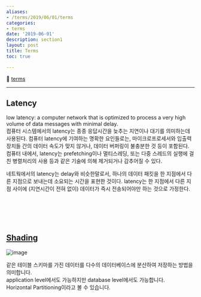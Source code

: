 ```yaml
---
aliases:
- /terms/2019/06/01/terms
categories:
- terms
date: '2019-06-01'
description: section1
layout: post
title: Terms
toc: true

---
```


📎 [terms](http://www.terms.co.kr/)

---

## Latency  
low latency: a computer network that is optimized to process a very high volume of data messages with minimal delay.  
컴퓨터 시스템에서의 latency는 종종 응답시간을 늦추는 지연이나 대기를 의미하는데 사용된다. 컴퓨터 latency에 기여하는 명확한 요인들로는, 마이크로프로세서와 입출력장치들 간의 데이터 속도가 맞지 않거나, 데이터 버퍼링이 불충분한 것 등이 포함된다. 컴퓨터 내에서, latency는 prefetching이나 멀티스레딩, 또는 다중 스레드의 실행에 걸친 병렬처리의 사용 등과 같은 기술에 의해 제거되거나 감추어질 수 있다.

네트웍에서의 latency는 delay와 비슷한말로서, 하나의 데이터 패킷을 한 지점에서 다른 지점으로 보내는데 소요되는 시간을 표현한 것이다. latency는 한 지점에서 다른 지점 사이에 (지연시간이 전혀 없이) 데이터가 즉시 전송되어야만 하는 것으로 가정한다.  

<br><br>
---

## [Shading](https://nesoy.github.io/articles/2018-05/Database-Shard)  
![image](https://user-images.githubusercontent.com/83441376/158138397-8a5d7d83-59cb-48ea-9310-12aa5d7aae45.png)

같은 테이블 스키마를 가진 데이터를 다수의 데이터베이스에 분산하여 저장하는 방법을 의미합니다.  
application level에서도 가능하지만 database level에서도 가능합니다.  
Horizontal Partitioning이라고 볼 수 있습니다.  


<br><br>
---
